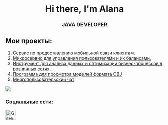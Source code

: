 <div id="header" align="Center">
    <h1>Hi there, I'm  Alana </h1>
    <h3>JAVA DEVELOPER</h3>
</div>

## Мои проекты:
1. [Cервис по предоставлению мобильной связи клиентам.](https://github.com/Allnnel/MobileWave)
2. [Микросервис для управления пользователями и их балансами.](https://github.com/Allnnel/User-Balance-Service)
3. [Инструмент для анализа данных и оптимизации бизнес-процессов в розничных сетях.](https://github.com/Allnnel/RetailAnalytics)
4. [Программа для просмотра моделей формата OBJ](https://github.com/Allnnel/3DViewer)
5. [Многопользовательский чат](https://github.com/Allnnel/MultiUserChat)

<div align="left">
        <img src="https://media3.giphy.com/media/v1.Y2lkPTc5MGI3NjExeW82ajdoY202aWh4bXpxMDduYzg1dXVqdnVhb3FvejV3YXdwNDE2OSZlcD12MV9pbnRlcm5hbF9naWZfYnlfaWQmY3Q9Zw/QDjpIL6oNCVZ4qzGs7/giphy.gif" />
</div>

### Социальные сети:

<div align="left">
  <a href="https://t.me/allnnel" target="_blank" rel="noreferrer">
        <img src="https://upload.wikimedia.org/wikipedia/commons/thumb/8/82/Telegram_logo.svg/1200px-Telegram_logo.svg.png" width="32" height="32" alt="GitHub" />
</div>
